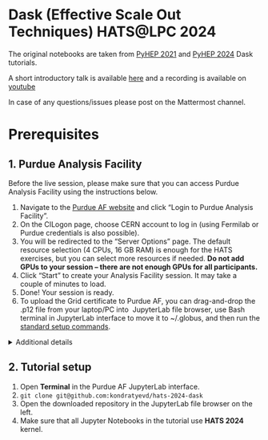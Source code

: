 # Dask (Effective Scale Out Techniques) HATS@LPC 2024

The original notebooks are taken from [PyHEP 2021](https://indico.cern.ch/event/1027094/) and [PyHEP 2024](https://github.com/ikrommyd/pyhep2024-coffea-dask) Dask tutorials.

A short introductory talk is available [here](https://indico.cern.ch/event/1027094/contributions/4312696/attachments/2239462/3796674/pyhep-dask.pdf) and a recording is available on [youtube](https://www.youtube.com/watch?v=BmmVmKHEcsc&list=PLKZ9c4ONm-VnFUD0XX2DmfP1JA8VIRhXP)

In case of any questions/issues please post on the Mattermost channel.

# Prerequisites

## 1. Purdue Analysis Facility

Before the live session, please make sure that you can access Purdue Analysis Facility using the instructions below. 

1. Navigate to the [Purdue AF website](https://analysis-facility.physics.purdue.edu/) and click “Login to Purdue Analysis Facility”.
2. On the CILogon page, choose CERN account to log in (using Fermilab or Purdue credentials is also possible).
3. You will be redirected to the “Server Options” page. The default resource selection (4 CPUs, 16 GB RAM) is enough for the HATS exercises, but you can select more resources if needed. **Do not add GPUs to your session – there are not enough GPUs for all participants.**
4. Click “Start” to create your Analysis Facility session. It may take a couple of minutes to load.
5. Done! Your session is ready.
6. To upload the Grid certificate to Purdue AF, you can drag-and-drop the .p12 file from your laptop/PC into  JupyterLab file browser, use Bash terminal in JupyterLab interface to move it to ~/.globus, and then run the [standard setup commands](https://twiki.cern.ch/twiki/bin/view/CMSPublic/WorkBookStartingGrid).

<details>
  <summary>Additional details</summary>
  
- As a CMS member, you can continue using Purdue AF for your work after HATS is over.
- Your Purdue AF session will keep running even if you close your web browser tab, so you can reconnect to it at any time. Idle sessions are terminated after 14 days.
- When you log in for the first time, we create a 25 GB private directory for you at `/home/<username>`, and a shared `/work/users/<username>` directory with 100 GB quota. These directories will persist for 6 months after your last activity at Purdue AF.
- Browse the [documentation](https://analysis-facility.physics.purdue.edu/) to learn more about available functionality.
  
</details>

## 2. Tutorial setup

1. Open **Terminal** in the Purdue AF JupyterLab interface.
2. `git clone git@github.com:kondratyevd/hats-2024-dask`
3. Open the downloaded repository in the JupyterLab file browser on the left.
4. Make sure that all Jupyter Notebooks in the tutorial use **HATS 2024** kernel.




